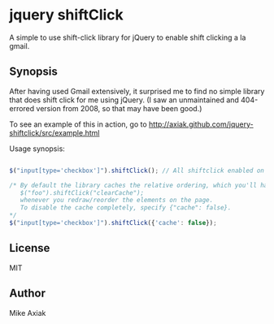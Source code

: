 # jquery shiftClick

A simple to use shift-click library for jQuery to enable shift clicking a la gmail.

## Synopsis

After having used Gmail extensively, it surprised me to find no simple library that does shift click
for me using jQuery. (I saw an unmaintained and 404-errored version from 2008, so that may have been good.)

To see an example of this in action, go to http://axiak.github.com/jquery-shiftclick/src/example.html

Usage synopsis:

```javascript

$("input[type='checkbox']").shiftClick(); // All shiftclick enabled on page

/* By default the library caches the relative ordering, which you'll have to clear with:
   $("foo").shiftClick("clearCache");
   whenever you redraw/reorder the elements on the page.
   To disable the cache completely, specify {"cache": false}.
*/
$("input[type='checkbox']").shiftClick({'cache': false});

```


## License

MIT

## Author

Mike Axiak